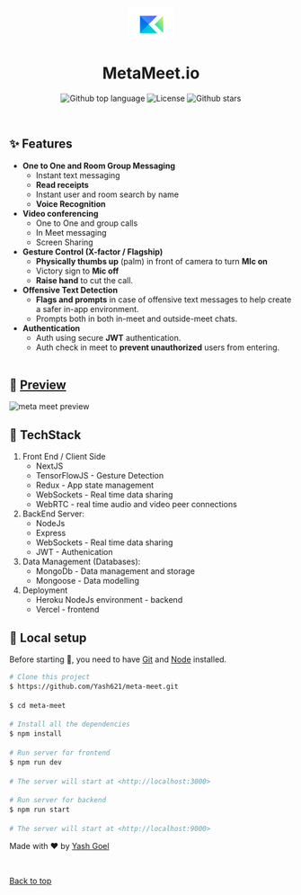 <div align="center" id="top"> 
  <img src="./frontend/public/title-logo.png" alt="meta-meet" width=80 />
</div>

<h1 align="center">MetaMeet.io</h1>

<p align="center">
  <img alt="Github top language" src="https://img.shields.io/github/languages/top/Yash621/meta-meet?style=flat-square">
   <img alt="License" src="https://img.shields.io/github/license/Yash621/meta-meet?style=flat-square">
  <img alt="Github stars" src="https://img.shields.io/github/stars/Yash621/meta-meet?style=flat-square" />
</p>

<br>

## :sparkles: Features

- **One to One and Room Group Messaging**
  - Instant text messaging
  - **Read receipts**
  - Instant user and room search by name
  - **Voice Recognition**
- **Video conferencing**
  - One to One and group calls
  - In Meet messaging
  - Screen Sharing
- **Gesture Control (X-factor / Flagship)**
  - **Physically thumbs up** (palm) in front of camera to turn **MIc on**
  - Victory sign to **Mic off**
  - **Raise hand** to cut the call.
- **Offensive Text Detection**
  - **Flags and prompts** in case of offensive text messages to help create a safer in-app environment.
  - Prompts both in both in-meet and outside-meet chats.
- **Authentication**
  - Auth using secure **JWT** authentication.
  - Auth check in meet to **prevent unauthorized** users from entering.
<br></br>
## :eyes: [Preview](https://meta-meet.vercel.app)
![meta meet preview](./frontend/public/meta-meet-demo.gif)

## :dizzy: TechStack

1. Front End / Client Side
   - NextJS
   - TensorFlowJS - Gesture Detection
   - Redux - App state management
   - WebSockets - Real time data sharing
   - WebRTC - real time audio and video peer connections
2. BackEnd Server:
   - NodeJs
   - Express 
   - WebSockets - Real time data sharing
   - JWT - Authenication
3. Data Management (Databases): 
    - MongoDb - Data management and storage
    - Mongoose - Data modelling
4. Deployment
    - Heroku NodeJs environment - backend
    - Vercel - frontend

## :tada: Local setup

Before starting :checkered_flag:, you need to have [Git](https://git-scm.com) and [Node](https://nodejs.org/en/) installed.

```bash
# Clone this project
$ https://github.com/Yash621/meta-meet.git

$ cd meta-meet

# Install all the dependencies
$ npm install

# Run server for frontend
$ npm run dev

# The server will start at <http://localhost:3000>

# Run server for backend
$ npm run start

# The server will start at <http://localhost:9000>
```
Made with :heart: by <a href="https://github.com/Yash621" target="_blank">Yash Goel</a>

&#xa0;

<a href="#top">Back to top</a>


